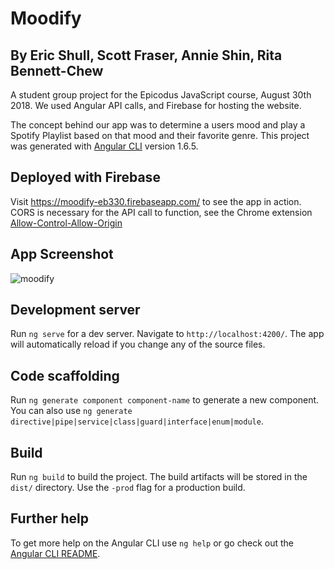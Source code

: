 # Moodify
## By Eric Shull, Scott Fraser, Annie Shin, Rita Bennett-Chew

A student group project for the Epicodus JavaScript course, August 30th 2018. We used Angular API calls, and Firebase for hosting the website.

The concept behind our app was to determine a users mood and play a Spotify Playlist based on that mood and their favorite genre. 
This project was generated with [Angular CLI](https://github.com/angular/angular-cli) version 1.6.5.

## Deployed with Firebase
Visit https://moodify-eb330.firebaseapp.com/ to see the app in action. CORS is necessary for the API call to function, see the Chrome extension [Allow-Control-Allow-Origin](https://chrome.google.com/webstore/detail/allow-control-allow-origi/nlfbmbojpeacfghkpbjhddihlkkiljbi?hl=en)

## App Screenshot
![moodify](https://user-images.githubusercontent.com/11031915/44951069-c274a680-ae0e-11e8-93f1-5aff79790a70.png)


## Development server

Run `ng serve` for a dev server. Navigate to `http://localhost:4200/`. The app will automatically reload if you change any of the source files.

## Code scaffolding

Run `ng generate component component-name` to generate a new component. You can also use `ng generate directive|pipe|service|class|guard|interface|enum|module`.

## Build

Run `ng build` to build the project. The build artifacts will be stored in the `dist/` directory. Use the `-prod` flag for a production build.

## Further help

To get more help on the Angular CLI use `ng help` or go check out the [Angular CLI README](https://github.com/angular/angular-cli/blob/master/README.md).
